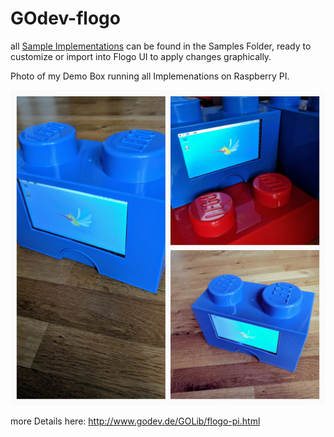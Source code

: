 # GOdev-flogo
all [Sample Implementations](samples) can be found in the Samples Folder, ready to customize or import into Flogo UI to apply changes graphically.

Photo of my Demo Box running all Implemenations on Raspberry PI.

![Flynn in a LEGO Box](flynn-in-a-box.jpg?raw=true "Flogo in a LEGO Box running on Raspberry PI 3")

more Details here: http://www.godev.de/GOLib/flogo-pi.html

